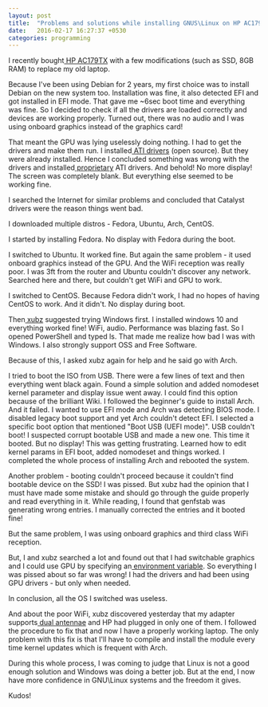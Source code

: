 ```yaml
---
layout: post
title:  "Problems and solutions while installing GNUS\Linux on HP AC179TX"
date:   2016-02-17 16:27:37 +0530
categories: programming
---
```

I recently bought<a href="http://support.hp.com/my-en/document/c04919819"> HP AC179TX</a> with a few modifications (such as SSD, 8GB RAM) to replace my old laptop.

Because I've been using Debian for 2 years, my first choice was to install Debian on the new system too. Installation was fine, it also detected EFI and got installed in EFI mode. That gave me ~6sec boot time and everything was fine. So I decided to check if all the drivers are loaded correctly and devices are working properly. Turned out, there was no audio and I was using onboard graphics instead of the graphics card!

That meant the GPU was lying uselessly doing nothing. I had to get the drivers and make them run. I installed<a href="https://wiki.debian.org/AtiHowTo"> ATI drivers</a> (open source). But they were already installed. Hence I concluded something was wrong with the drivers and installed<a href="https://wiki.debian.org/ATIProprietary"> proprietary</a> ATI drivers. And behold! No more display! The screen was completely blank. But everything else seemed to be working fine.

I searched the Internet for similar problems and concluded that Catalyst drivers were the reason things went bad.

I downloaded multiple distros - Fedora, Ubuntu, Arch, CentOS.

I started by installing Fedora. No display with Fedora during the boot.

I switched to Ubuntu. It worked fine. But again the same problem - it used onboard graphics instead of the GPU. And the WiFi reception was really poor. I was 3ft from the router and Ubuntu couldn't discover any network. Searched here and there, but couldn't get WiFi and GPU to work.

I switched to CentOS. Because Fedora didn't work, I had no hopes of having CentOS to work. And it didn't. No display during boot.

Then<a href="https://twitter.com/xubz_"> xubz</a> suggested trying Windows first. I installed windows 10 and everything worked fine! WiFi, audio. Performance was blazing fast. So I opened PowerShell and typed ls. That made me realize how bad I was with Windows. I also strongly support OSS and Free Software.

Because of this, I asked xubz again for help and he said go with Arch.

I tried to boot the ISO from USB. There were a few lines of text and then everything went black again. Found a simple solution and added nomodeset kernel parameter and display issue went away. I could find this option because of the brilliant Wiki. I followed the beginner's guide to install Arch. And it failed. I wanted to use EFI mode and Arch was detecting BIOS mode. I disabled legacy boot support and yet Arch couldn't detect EFI. I selected a specific boot option that mentioned "Boot USB (UEFI mode)". USB couldn't boot! I suspected corrupt bootable USB and made a new one. This time it booted. But no display! This was getting frustrating. Learned how to edit kernel params in EFI boot, added nomodeset and things worked. I completed the whole process of installing Arch and rebooted the system.

Another problem - booting couldn't proceed because it couldn't find bootable device on the SSD! I was pissed. But xubz had the opinion that I must have made some mistake and should go through the guide properly and read everything in it. While reading, I found that genfstab was generating wrong entries. I manually corrected the entries and it booted fine!

But the same problem, I was using onboard graphics and third class WiFi reception.

But, I and xubz searched a lot and found out that I had switchable graphics and I could use GPU by specifying an<a href="https://wiki.archlinux.org/index.php/PRIME"> environment variable</a>. So everything I was pissed about so far was wrong! I had the drivers and had been using GPU drivers - but only when needed.

In conclusion, all the OS I switched was useless.

And about the poor WiFi, xubz discovered yesterday that my adapter supports<a href="https://bbs.archlinux.org/viewtopic.php?id=208472"> dual antennae</a> and HP had plugged in only one of them. I followed the procedure to fix that and now I have a properly working laptop. The only problem with this fix is that I'll have to compile and install the module every time kernel updates which is frequent with Arch.

During this whole process, I was coming to judge that Linux is not a good enough solution and Windows was doing a better job. But at the end, I now have more confidence in GNU\Linux systems and the freedom it gives.

Kudos!
